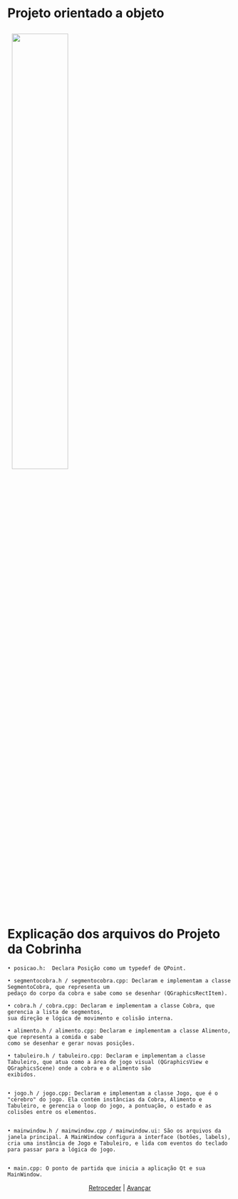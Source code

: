 # Projeto orientado a objeto

<img src="imagens/cobrinha_classe.png"
     width="50%"
     style="padding: 10px">


# Explicação dos arquivos do Projeto da Cobrinha

    • posicao.h:  Declara Posição como um typedef de QPoint.
    
    • segmentocobra.h / segmentocobra.cpp: Declaram e implementam a classe SegmentoCobra, que representa um 
    pedaço do corpo da cobra e sabe como se desenhar (QGraphicsRectItem).

    • cobra.h / cobra.cpp: Declaram e implementam a classe Cobra, que gerencia a lista de segmentos, 
    sua direção e lógica de movimento e colisão interna.
    
    • alimento.h / alimento.cpp: Declaram e implementam a classe Alimento, que representa a comida e sabe 
    como se desenhar e gerar novas posições.
   
    • tabuleiro.h / tabuleiro.cpp: Declaram e implementam a classe Tabuleiro, que atua como a área de jogo visual (QGraphicsView e QGraphicsScene) onde a cobra e o alimento são 
    exibidos.

    
    • jogo.h / jogo.cpp: Declaram e implementam a classe Jogo, que é o "cérebro" do jogo. Ela contém instâncias da Cobra, Alimento e Tabuleiro, e gerencia o loop do jogo, a pontuação, o estado e as colisões entre os elementos.

    
    • mainwindow.h / mainwindow.cpp / mainwindow.ui: São os arquivos da janela principal. A MainWindow configura a interface (botões, labels), cria uma instância de Jogo e Tabuleiro, e lida com eventos do teclado para passar para a lógica do jogo.

    
    • main.cpp: O ponto de partida que inicia a aplicação Qt e sua MainWindow.



<div align="center">

[Retroceder](implementacao.md) | [Avançar](teste.md)

</div>
